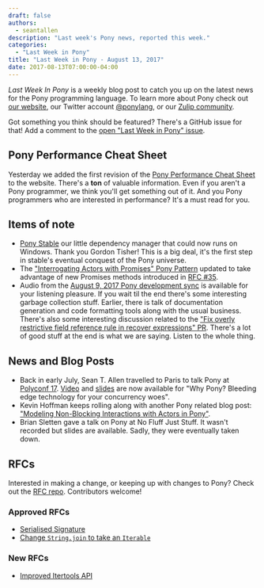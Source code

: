 ```yaml
---
draft: false
authors:
  - seantallen
description: "Last week's Pony news, reported this week."
categories:
  - "Last Week in Pony"
title: "Last Week in Pony - August 13, 2017"
date: 2017-08-13T07:00:00-04:00
---
```

_Last Week In Pony_ is a weekly blog post to catch you up on the latest news for the Pony programming language. To learn more about Pony check out [our website](https://ponylang.io), our Twitter account [@ponylang](https://twitter.com/ponylang), or our [Zulip community](https://ponylang.zulipchat.com).

Got something you think should be featured? There's a GitHub issue for that! Add a comment to the [open "Last Week in Pony" issue](https://github.com/ponylang/ponylang.github.io/issues?q=is%3Aissue+is%3Aopen+label%3Alast-week-in-pony).
<!-- more -->

## Pony Performance Cheat Sheet

Yesterday we added the first revision of the [Pony Performance Cheat Sheet](https://www.ponylang.io/reference/pony-performance-cheatsheet/) to the website. There's a **ton** of valuable information. Even if you aren't a Pony programmer, we think you'll get something out of it. And you Pony programmers who are interested in performance? It's a must read for you.

## Items of note

- [Pony Stable](https://github.com/ponylang/pony-stable) our little dependency manager that could now runs on Windows. Thank you Gordon Tisher! This is a big deal, it's the first step in stable's eventual conquest of the Pony universe.
- The ["Interrogating Actors with Promises" Pony Pattern](https://patterns.ponylang.io/async/actorpromise.html) updated to take advantage of new Promises methods introduced in [RFC #35](https://github.com/ponylang/rfcs/blob/main/text/0035-more-promise-methods.md).
- Audio from the [August 9, 2017 Pony development sync](https://sync-recordings.ponylang.io/r/2017_08_09.m4a) is available for your listening pleasure. If you wait til the end there's some interesting garbage collection stuff. Earlier, there is talk of documentation generation and code formatting tools along with the usual business. There's also some interesting discussion related to the ["Fix overly restrictive field reference rule in recover expressions" PR](https://github.com/ponylang/ponyc/pull/2043). There's a lot of good stuff at the end is what we are saying. Listen to the whole thing.

## News and Blog Posts

- Back in early July, Sean T. Allen travelled to Paris to talk Pony at [Polyconf 17](https://polyconf.com/). [Video](https://eventil.com/presentations/XrsemV) and [slides](https://speakerdeck.com/seantallen/why-pony) are now available for "Why Pony? Bleeding edge technology for your concurrency woes".
- Kevin Hoffman keeps rolling along with another Pony related blog post: ["Modeling Non-Blocking Interactions with Actors in Pony"](https://medium.com/@KevinHoffman/modeling-non-blocking-interactions-with-actors-in-pony-fae59151246a).
- Brian Sletten gave a talk on Pony at No Fluff Just Stuff. It wasn't recorded but slides are available. Sadly, they were eventually taken down.

## RFCs

Interested in making a change, or keeping up with changes to Pony? Check out the [RFC repo](https://github.com/ponylang/rfcs). Contributors welcome!

### Approved RFCs

- [Serialised Signature](https://github.com/ponylang/rfcs/blob/main/text/0047-serialise-signature.md)
- [Change `String.join` to take an `Iterable`](https://github.com/ponylang/rfcs/blob/main/text/0048-change-String-join-to-take-iterable.md)

### New RFCs

- [Improved Itertools API](https://github.com/ponylang/rfcs/pull/101)
